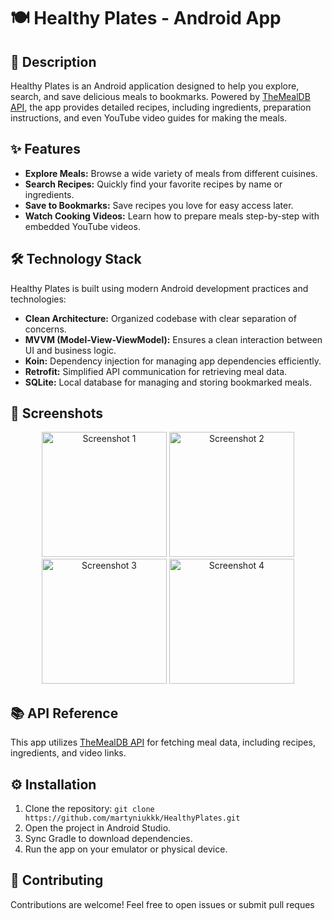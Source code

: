 # 🍽️ Healthy Plates - Android App  

## 📖 Description  
Healthy Plates is an Android application designed to help you explore, search, and save delicious meals to bookmarks. Powered by [TheMealDB API](https://www.themealdb.com/), the app provides detailed recipes, including ingredients, preparation instructions, and even YouTube video guides for making the meals.  

## ✨ Features  
- **Explore Meals:** Browse a wide variety of meals from different cuisines.  
- **Search Recipes:** Quickly find your favorite recipes by name or ingredients.  
- **Save to Bookmarks:** Save recipes you love for easy access later.  
- **Watch Cooking Videos:** Learn how to prepare meals step-by-step with embedded YouTube videos.  

## 🛠️ Technology Stack  
Healthy Plates is built using modern Android development practices and technologies:  
- **Clean Architecture:** Organized codebase with clear separation of concerns.  
- **MVVM (Model-View-ViewModel):** Ensures a clean interaction between UI and business logic.  
- **Koin:** Dependency injection for managing app dependencies efficiently.  
- **Retrofit:** Simplified API communication for retrieving meal data.  
- **SQLite:** Local database for managing and storing bookmarked meals.  

## 🚀 Screenshots  
<p align="center">
  <img src="https://github.com/user-attachments/assets/90e4bfdc-3285-4f3b-bb7e-b15af630dba8" alt="Screenshot 1" width="200">
  <img src="https://github.com/user-attachments/assets/ab66fff7-565d-4ec9-b72a-01bbbe70753c" alt="Screenshot 2" width="200">
  <img src="https://github.com/user-attachments/assets/a189ea99-b5f1-4033-bc7c-3c87be81493e" alt="Screenshot 3" width="200">
  <img src="https://github.com/user-attachments/assets/aac586d1-148e-4e02-a380-7cf9a863dafb" alt="Screenshot 4" width="200">
</p>

## 📚 API Reference  
This app utilizes [TheMealDB API](https://www.themealdb.com/) for fetching meal data, including recipes, ingredients, and video links.  

## ⚙️ Installation  
1. Clone the repository: `git clone https://github.com/martyniukkk/HealthyPlates.git`
2. Open the project in Android Studio.
3. Sync Gradle to download dependencies.
4. Run the app on your emulator or physical device.

## 🌟 Contributing
Contributions are welcome! Feel free to open issues or submit pull reques
